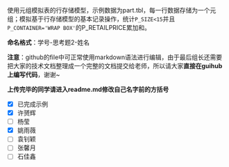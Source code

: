 使用元组模拟表的行存储模型，示例数据为part.tbl，每一行数据存储为一个元组；模拟基于行存储模型的基本记录操作，统计`P_SIZE<15`并且`P_CONTAINER='WRAP BOX'`的P_RETAILPRICE累加和。

**命名格式**：学号-思考题2-姓名

**注意**：github的file中可正常使用markdown语法进行编辑，由于最后组长还需要把大家的技术文档整理成一个完整的文档提交给老师，所以请大家**直接在guihub上编写代码**，谢谢~

**上传完毕的同学请进入readme.md修改自己名字前的方括号**

- [x] 已完成示例
- [x] 许赟辉
- [ ] 杨莹
- [x] 姚雨薇
- [ ] 袁钊颖
- [ ] 张馨月
- [ ] 石佳鑫
